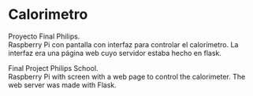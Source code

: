 # Calorimetro
Proyecto Final Philips.\
Raspberry Pi con pantalla con interfaz para controlar el calorímetro. La interfaz era una página web cuyo servidor estaba hecho en flask.

Final Project Philips School.\
Raspberry Pi with screen with a web page to control the calorimeter. The web server was made with Flask.
